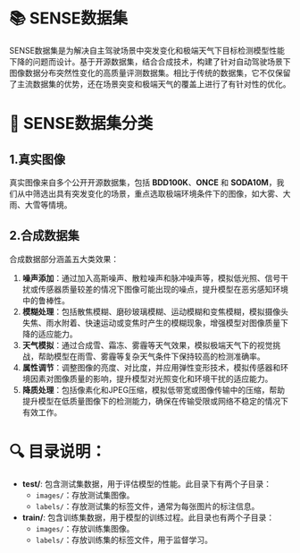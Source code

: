 # 📚 SENSE数据集
  SENSE数据集是为解决自主驾驶场景中突发变化和极端天气下目标检测模型性能下降的问题而设计。基于开源数据集，结合合成技术，构建了针对自动驾驶场景下图像数据分布突然性变化的高质量评测数据集。相比于传统的数据集，它不仅保留了主流数据集的优势，还在场景突变和极端天气的覆盖上进行了有针对性的优化。
  
# 📝 SENSE数据集分类 
## 1.真实图像
真实图像来自多个公开开源数据集，包括 **BDD100K**、**ONCE** 和 **SODA10M**，我们从中筛选出具有突发变化的场景，重点选取极端环境条件下的图像，如大雾、大雨、大雪等情境。
## 2.合成数据集
合成数据部分涵盖五大类效果：  
1. **噪声添加**：通过加入高斯噪声、散粒噪声和脉冲噪声等，模拟低光照、信号干扰或传感器质量较差的情况下图像可能出现的噪点，提升模型在恶劣感知环境中的鲁棒性。  
2. **模糊处理**：包括散焦模糊、磨砂玻璃模糊、运动模糊和变焦模糊，模拟摄像头失焦、雨水附着、快速运动或变焦时产生的模糊现象，增强模型对图像质量下降的适应能力。  
3. **天气模拟**：通过合成雪、霜冻、雾霾等天气效果，模拟极端天气下的视觉挑战，帮助模型在雨雪、雾霾等复杂天气条件下保持较高的检测准确率。  
4. **属性调节**：调整图像的亮度、对比度，并应用弹性变形技术，模拟传感器和环境因素对图像质量的影响，提升模型对光照变化和环境干扰的适应能力。  
5. **降质处理**：包括像素化和JPEG压缩，模拟低带宽或图像传输中的压缩，帮助提升模型在低质量图像下的检测能力，确保在传输受限或网络不稳定的情况下有效工作。
   
# 🔍 目录说明：
- **test/**: 包含测试集数据，用于评估模型的性能。此目录下有两个子目录：
  - `images/`：存放测试集图像。
  - `labels/`：存放测试集的标签文件，通常为每张图片的标注信息。
- **train/**: 包含训练集数据，用于模型的训练过程。此目录也有两个子目录：
  - `images/`：存放训练集图像。
  - `labels/`：存放训练集的标签文件，用于监督学习。
